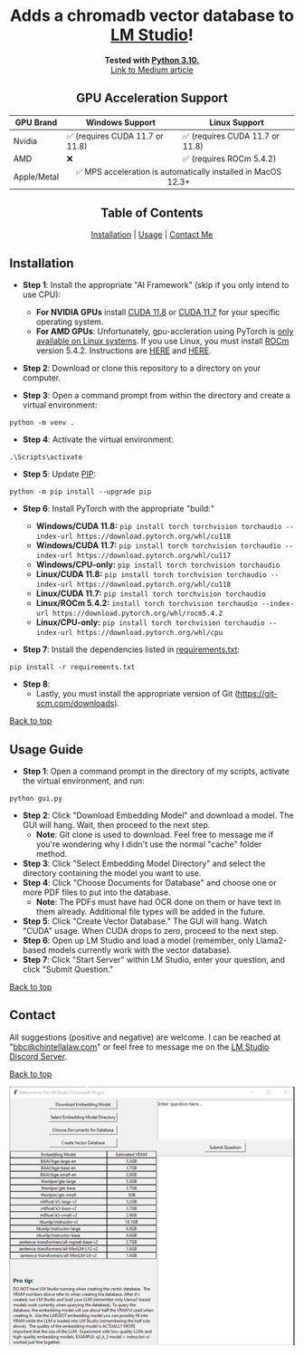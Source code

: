 <a name="top"></a>

<div align="center">
  <h1>Adds a chromadb vector database to <a href="https://lmstudio.ai/">LM Studio</a>!</h1>
</div>

<div align="center">
  <strong>Tested with <a href="https://www.python.org/downloads/release/python-31011/">Python 3.10.</a></strong>
</div>

<div align="center">
  <a href="https://medium.com/@vici0549/chromadb-plugin-for-lm-studio-5b3e2097154f">Link to Medium article</a>
</div>

<!-- GPU Acceleration Support Table -->

<div align="center">
  <h2>GPU Acceleration Support</h2>
  <table>
    <thead>
      <tr>
        <th>GPU Brand</th>
        <th>Windows Support</th>
        <th>Linux Support</th>
      </tr>
    </thead>
    <tbody>
      <tr>
        <td>Nvidia</td>
        <td>✅ (requires CUDA 11.7 or 11.8)</td>
        <td>✅ (requires CUDA 11.7 or 11.8)</td>
      </tr>
      <tr>
        <td>AMD</td>
        <td>❌</td>
        <td>✅ (requires ROCm 5.4.2)</td>
      </tr>
      <tr>
        <td>Apple/Metal</td>
        <td colspan="2" align="center"> ✅ MPS acceleration is automatically installed in MacOS 12.3+</td>
      </tr>
    </tbody>
  </table>
</div>


<!-- Table of Contents -->

<div align="center">
  <h2>Table of Contents</h2>
</div>

<div align="center">
  <a href="#installation">Installation</a> | 
  <a href="#usage-guide">Usage</a> | 
  <a href="#contact">Contact Me</a>
</div>

## Installation

* **Step 1**: Install the appropriate "AI Framework" (skip if you only intend to use CPU):

  * **For NVIDIA GPUs** install [CUDA 11.8](https://developer.nvidia.com/cuda-11-8-0-download-archive) or [CUDA 11.7](https://developer.nvidia.com/cuda-11-7-0-download-archive) for your specific operating system.
  * **For AMD GPUs**: Unfortunately, gpu-accleration using PyTorch is [only available on Linux systems](https://github.com/RadeonOpenCompute/ROCm/blob/develop/docs/rocm.md).  If you use Linux, you must install [ROCm](https://en.wikipedia.org/wiki/ROCm) version 5.4.2.  Instructions are [HERE](https://rocmdocs.amd.com/en/latest/deploy/linux/quick_start.html) and [HERE](https://rocmdocs.amd.com/en/latest/deploy/linux/index.html).
* **Step 2**: Download or clone this repository to a directory on your computer.
* **Step 3**: Open a command prompt from within the directory and create a virtual environment:
```
python -m venv .
```
* **Step 4**: Activate the virtual environment:
```
.\Scripts\activate
```
* **Step 5**: Update [PIP](https://pip.pypa.io/en/stable/index.html):
```
python -m pip install --upgrade pip
```
* **Step 6**: Install PyTorch with the appropriate "build:"

  * **Windows/CUDA 11.8:** ```pip install torch torchvision torchaudio --index-url https://download.pytorch.org/whl/cu118```
  * **Windows/CUDA 11.7:** ```pip install torch torchvision torchaudio --index-url https://download.pytorch.org/whl/cu117```
  * **Windows/CPU-only:** ```pip install torch torchvision torchaudio```
  * **Linux/CUDA 11.8:** ```pip install torch torchvision torchaudio --index-url https://download.pytorch.org/whl/cu118```
  * **Linux/CUDA 11.7:** ```pip install torch torchvision torchaudio```
  * **Linux/ROCm 5.4.2:** ```install torch torchvision torchaudio --index-url https://download.pytorch.org/whl/rocm5.4.2```
  * **Linux/CPU-only:** ```pip install torch torchvision torchaudio --index-url https://download.pytorch.org/whl/cpu```

* **Step 7**: Install the dependencies listed in [requirements.txt](https://github.com/MicrosoftDocs/visualstudio-docs/blob/main/docs/python/managing-required-packages-with-requirements-txt.md):
```
pip install -r requirements.txt
```
* **Step 8**:
  * Lastly, you must install the appropriate version of Git (https://git-scm.com/downloads).

[Back to top](#top)

## Usage Guide

* **Step 1**: Open a command prompt in the directory of my scripts, activate the virtual environment, and run:
```
python gui.py
```
* **Step 2**: Click "Download Embedding Model" and download a model. The GUI will hang. Wait, then proceed to the next step.
  * **Note**: Git clone is used to download. Feel free to message me if you're wondering why I didn't use the normal "cache" folder method.
* **Step 3**: Click "Select Embedding Model Directory" and select the directory containing the model you want to use.
* **Step 4**: Click "Choose Documents for Database" and choose one or more PDF files to put into the database.
  * **Note**: The PDFs must have had OCR done on them or have text in them already. Additional file types will be added in the future.
* **Step 5**: Click "Create Vector Database." The GUI will hang. Watch "CUDA" usage. When CUDA drops to zero, proceed to the next step.
* **Step 6**: Open up LM Studio and load a model (remember, only Llama2-based models currently work with the vector database).
* **Step 7**: Click "Start Server" within LM Studio, enter your question, and click "Submit Question."


[Back to top](#top)

## Contact

All suggestions (positive and negative) are welcome.  I can be reached at "bbc@chintellalaw.com" or feel free to message me on the [LM Studio Discord Server](https://discord.gg/aPQfnNkxGC).

[Back to top](#top)

<div align="center">
  <img src="https://github.com/BBC-Esq/ChromaDB-Plugin-for-LM-Studio/raw/main/example.png" alt="Example Image">
</div>
